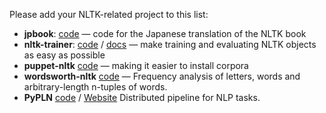 Please add your NLTK-related project to this list:

* **jpbook**: [code](https://github.com/mhagiwara/nltk) &mdash; code for the Japanese translation of the NLTK book
* **nltk-trainer**: [code](https://github.com/japerk/nltk-trainer) / [docs](http://nltk-trainer.readthedocs.org) &mdash; make training and evaluating NLTK objects as easy as possible
* **puppet-nltk** [code](https://github.com/datascopeanalytics/puppet-nltk) &mdash; making it easier to install corpora
* **wordsworth-nltk** [code](https://github.com/autonomoid/wordsworth) &mdash; Frequency analysis of letters, words and arbitrary-length n-tuples of words.
* **PyPLN** [code](https://github.com/NAMD/pypln.backend) / [Website](http://pypln.org) Distributed pipeline for NLP tasks.
